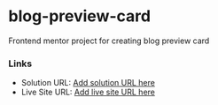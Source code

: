 # blog-preview-card
Frontend mentor project for creating blog preview card 

### Links

- Solution URL: [Add solution URL here](https://github.com/ParvezIA/blog-preview-card.git)
- Live Site URL: [Add live site URL here]( https://parvezia.github.io/blog-preview-card/)
